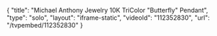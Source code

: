 {
    "title": "Michael Anthony Jewelry 10K TriColor \"Butterfly\" Pendant",
    "type": "solo",
    "layout": "iframe-static",
    "videoId": "112352830",
    "url": "\/tvpembed\/112352830"
}